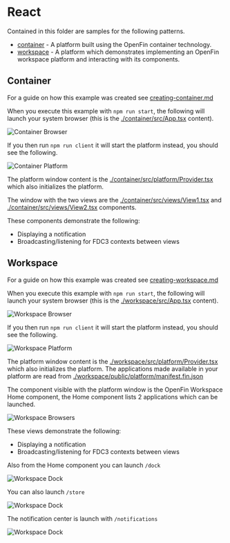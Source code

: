 # React

Contained in this folder are samples for the following patterns.

* [container](./container) - A platform built using the OpenFin container technology.
* [workspace](./workspace) - A platform which demonstrates implementing an OpenFin workspace platform and interacting with its components.

## Container

For a guide on how this example was created see [creating-container.md](./creating-container.md)

When you execute this example with `npm run start`, the following will launch your system browser (this is the [./container/src/App.tsx](./container/src/App.tsx) content).

![Container Browser](./container-browser.png)

If you then run `npm run client` it will start the platform instead, you should see the following.

![Container Platform](./container-platform.png)

The platform window content is the [./container/src/platform/Provider.tsx](./container/src/platform/Provider.tsx) which also initializes the platform.

The window with the two views are the [./container/src/views/View1.tsx](./container/src/views/View1.tsx) and [./container/src/views/View2.tsx](./container/src/views/View2.tsx) components.

These components demonstrate the following:

* Displaying a notification
* Broadcasting/listening for FDC3 contexts between views

## Workspace

For a guide on how this example was created see [creating-workspace.md](./creating-workspace.md)

When you execute this example with `npm run start`, the following will launch your system browser (this is the [./workspace/src/App.tsx](./workspace/src/App.tsx) content).

![Workspace Browser](./workspace-browser.png)

If you then run `npm run client` it will start the platform instead, you should see the following.

![Workspace Platform](./workspace-platform.png)

The platform window content is the [./workspace/src/platform/Provider.tsx](./workspace/src/platform/Provider.tsx) which also initializes the platform. The applications made available in your platform are read from [./workspace/public/platform/manifest.fin.json](./workspace/public/platform/manifest.fin.json)

The component visible with the platform window is the OpenFin Workspace Home component, the Home component lists 2 applications which can be launched.

![Workspace Browsers](./workspace-browsers.png)

These views demonstrate the following:

* Displaying a notification
* Broadcasting/listening for FDC3 contexts between views

Also from the Home component you can launch `/dock`

![Workspace Dock](./workspace-dock.png)

You can also launch `/store`

![Workspace Dock](./workspace-store.png)

The notification center is launch with `/notifications`

![Workspace Dock](./workspace-notifications.png)
